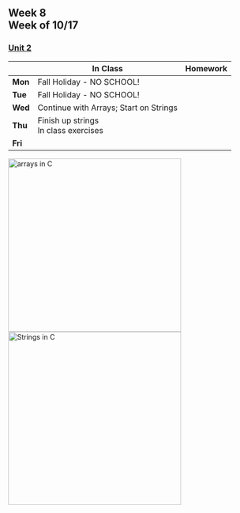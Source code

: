 ## Week 8 <br>Week of 10/17

### [Unit 2](/apcsp/curriculum/2)

  |       |In Class               |Homework   |
  |-------|---------              |---------  |
  |**Mon**|Fall Holiday - NO SCHOOL! | |
  |**Tue**|Fall Holiday - NO SCHOOL! | |
  |**Wed**|Continue with Arrays; Start on Strings | |
  |**Thu**|Finish up strings<br>In class exercises | |
  |**Fri**| | |


<meta http-equiv="refresh" content="300"/>

<!-- <img src="https://miro.medium.com/max/2544/1*yiyfZodqXNwMouC0-B0Wlg.png" alt="big o graph" height="350"> -->
<img src="https://media.geeksforgeeks.org/wp-content/cdn-uploads/Array-Declaration-In-C.png" alt="arrays in C" height="350">
<img src="https://media.geeksforgeeks.org/wp-content/cdn-uploads/20201209135923/String-in-C.png" alt="Strings in C" height="350">

